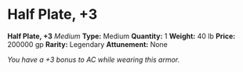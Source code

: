 # Half Plate, +3

**Half Plate, +3**
_Medium_
**Type:** Medium
**Quantity:** 1
**Weight:** 40 lb
**Price:** 200000 gp
**Rarity:** Legendary
**Attunement:** None

*You have a +3 bonus to AC while wearing this armor.*